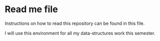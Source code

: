 <h1> Read me file </h1>
Instructions on how to read this repository can be found in this file.

I will use this environment for all my data-structures work this semester.
